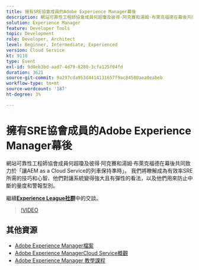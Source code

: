 ```yaml
---
title: 擁有SRE協會成員的Adobe Experience Manager幕後
description: 網站可靠性工程師協會成員何超瓊及彼得·阿克賽和湯姆·布萊克福德在幕後共同致力於「讓AEM as a Cloud Service的列車保持準時」。 我們將瞭解成為有效率SRE所需的技巧和心智、他們對讓系統變得強大且有彈性的看法，以及他們用來防止中斷的量度和警報型別。
solution: Experience Manager
feature: Developer Tools
topic: Development
role: Developer, Architect
level: Beginner, Intermediate, Experienced
version: Cloud Service
kt: 9118
type: Event
exl-id: 9d0eb3bd-aad7-4d79-8280-3cfa125f04fd
duration: 3621
source-git-commit: 9a297cda953d4414131657f9ac84580aea0eabeb
workflow-type: tm+mt
source-wordcount: '187'
ht-degree: 3%

---
```


# 擁有SRE協會成員的Adobe Experience Manager幕後

網站可靠性工程師協會成員何超瓊及彼得·阿克賽和湯姆·布萊克福德在幕後共同致力於「讓AEM as a Cloud Service的列車保持準時」。 我們將瞭解成為有效率SRE所需的技巧和心智、他們對讓系統變得強大且有彈性的看法，以及他們用來防止中斷的量度和警報型別。

繼續&#x200B;**[Experience League社群](https://adobe.ly/2WoCVOU)**&#x200B;中的交談。

>[!VIDEO](https://video.tv.adobe.com/v/337527/?quality=12&learn=on&hidetitle=true)

## 其他資源

- [Adobe Experience Manager檔案](https://experienceleague.adobe.com/docs/experience-manager-cloud-service.html)
- [Adobe Experience ManagerCloud Service概觀](https://experienceleague.adobe.com/docs/experience-manager-cloud-service/overview/home.html)
- [Adobe Experience Manager 教學課程](https://experienceleague.adobe.com/docs/experience-manager-tutorials.html)
